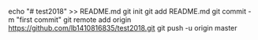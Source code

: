 echo "# test2018" >> README.md
git init
git add README.md
git commit -m "first commit"
git remote add origin https://github.com/lb1410816835/test2018.git
git push -u origin master
